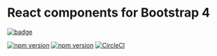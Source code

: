 # React components for Bootstrap 4

[![badge](https://github.com/johnb8005/ui-bs4/workflows/CI/badge.svg)](https://github.com/johnb8005/ui-bs4/actions)

[![npm version](https://badge.fury.io/js/%40nexys%2Fuibs4.svg)](https://www.npmjs.com/package/@nexys/uibs4)
[![npm version](https://img.shields.io/npm/v/@nexys/uibs4.svg)](https://www.npmjs.com/package/@nexys/uibs4)
[![CircleCI](https://circleci.com/gh/Nexysweb/uibs4.svg?style=svg)](https://app.circleci.com/jobs/github/Nexysweb/uibs4)
